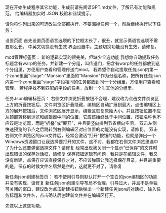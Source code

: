 现在开始生成程序其它功能，生成前请先阅读GPT.md文件，了解已有功能和规范。
给编辑器加实时 JSON 校验和错误提示。

请你将你列出来的可选改进全部都执行，不要漏掉任何一个，然后继续执行以下任务：

设置页面
    首先设置页面语言选项的下拉框太长了，很丑，就显示俩语言选项不需要那么长。
    中英文切换没有生效
    界面设置中，主题切换功能没有生效，请修复。

mod管理标签页：
    新的逻辑实现的很完美，但缺少全选功能
    我想你自动提取任务标题含有warp的任务，并新建一个分组，叫传送门，把含有warp的任务都放到这个分组里，方便用户查看和管理传送门mod。
    我希望你自动提取任务json内第一个zone里面"stage":"Mansion"里面的"Mansion"作为分组名称，把所有任务json内第一个zone里面"stage"字段相同的任务都放到同一个分组里，方便用户查看和管理。
    若程序找不到匹配的字段的任务，放到一个叫其他的分组里。

任务Json编辑标签页：
   右侧文件浏览折叠按钮不合理，建议改为点击文件浏览区上方的折叠按钮后，文件浏览区折叠隐藏，编辑区自动扩展到最大，点击编辑区上方的展开按钮后，文件浏览区展开显示，编辑区恢复原始大小。并且按钮位置不应从顶部转移到浏览和编辑器中间的位置，它应该始终处于中间位置，按钮名称也不应该是浏览器，而是“折叠”或“展开”，并且要竖向排列节省横向空间。
   双击左侧快速预览的节点之后跳转到右侧编辑区对应位置的功能没有实现，请修复。
   双击右侧文件浏览区的json文件后，经常会激活“打开”按钮的功能，也就是弹出一个Windows资源窗口让我选择要打开的文件，这不对，我都在右侧文件浏览里选中了为什么还要弹窗选择文件？请修复
   经常出现我关闭一个显示“已保存”的文件时出现错误的保存对话框，请修复
   保存按钮逻辑有问题，我只是在编辑文件，我又没有新建，点保存应该直接保存才对，不应该弹窗让我选择保存目录，并且最重要的是，保存的时候文件名居然是空的，这就更不对了，请修复

新任务json创建标签页：
    若不使用引导则默认打开一个空白的json编辑区的功能并没有实现，请修复
    新任务json创建引导布局不合理，引导过大，并且不是单独可关闭的窗口，建议改为点击新建按钮后弹出一个新建任务json的对话框，输入任务标题和文件名，点击确认后创建新文件并在编辑区打开。


先做以上这些功能。